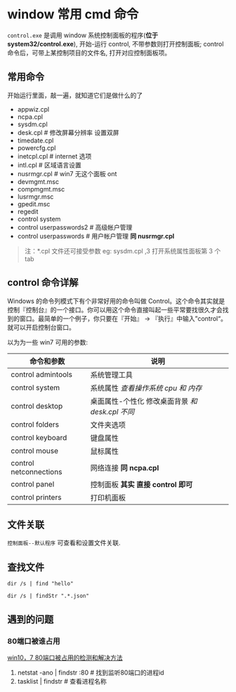 # window 常用 cmd 命令

`control.exe` 是调用 window 系统控制面板的程序(**位于 system32/control.exe**), 开始-运行 control, 不带参数则打开控制面板; control 命令后，可带上某控制项目的文件名, 打开对应控制面板项。

## 常用命令

开始运行里面，敲一遍，就知道它们是做什么的了

- appwiz.cpl
- ncpa.cpl
- sysdm.cpl
- desk.cpl # 修改屏幕分辨率 设置双屏
- timedate.cpl
- powercfg.cpl
- inetcpl.cpl # internet 选项
- intl.cpl # 区域语言设置
- nusrmgr.cpl # win7 无这个面板 ont
- devmgmt.msc
- compmgmt.msc
- lusrmgr.msc
- gpedit.msc
- regedit
- control system
- control userpasswords2 # 高级帐户管理
- control userpasswords # 用户帐户管理 **同 nusrmgr.cpl**

> 注：\*.cpl 文件还可接受参数 eg: sysdm.cpl ,3 打开系统属性面板第 3 个 tab

## control 命令详解

Windows 的命令列模式下有个非常好用的命令叫做 Control。这个命令其实就是控制『控制台』的一个接口。你可以用这个命令直接叫起一些平常要找很久才会找到的窗口。最简单的一个例子，你只要在『开始』 -> 『执行』中输入”control“。就可以开启控制台窗口。

以为为一些 win7 可用的参数:

| 命令和参数             | 说明                                            |
| ---------------------- | ----------------------------------------------- |
| control admintools     | 系统管理工具                                    |
| control system         | 系统属性 _查看操作系统 cpu 和 内存_             |
| control desktop        | 桌面属性-个性化 修改桌面背景 _和 desk.cpl 不同_ |
| control folders        | 文件夹选项                                      |
| control keyboard       | 键盘属性                                        |
| control mouse          | 鼠标属性                                        |
| control netconnections | 网络连接 **同 ncpa.cpl**                        |
| control panel          | 控制面板 **其实 直接 control 即可**             |
| control printers       | 打印机面板                                      |

## 文件关联

`控制面板--默认程序` 可查看和设置文件关联.

## 查找文件

`dir /s | find "hello"`

`dir /s | findStr ".*.json"`


## 遇到的问题

### 80端口被谁占用

[win10，7 80端口被占用的检测和解决方法](https://www.cnblogs.com/sheng518/p/11989171.html)

1. netstat -ano | findstr :80  # 找到监听80端口的进程id
2. tasklist | findstr <pid> # 查看进程名称


